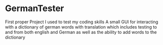 # GermanTester
First proper Project I used to test my coding skills
A small GUI for interacting with a dictionary of german words with translation which includes testing to and from both english and 
German as well as the ability to add words to the dictionary
